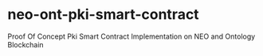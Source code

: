 # neo-ont-pki-smart-contract
Proof Of Concept Pki Smart Contract Implementation on NEO and Ontology Blockchain
